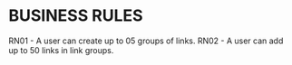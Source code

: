 # BUSINESS RULES
  
RN01 - A user can create up to 05 groups of links.
RN02 - A user can add up to 50 links in link groups.
  
